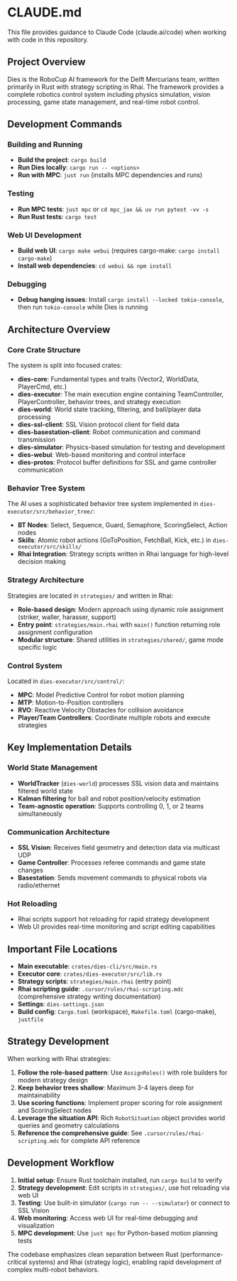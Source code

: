 # CLAUDE.md

This file provides guidance to Claude Code (claude.ai/code) when working with code in this repository.

## Project Overview

Dies is the RoboCup AI framework for the Delft Mercurians team, written primarily in Rust with strategy scripting in Rhai. The framework provides a complete robotics control system including physics simulation, vision processing, game state management, and real-time robot control.

## Development Commands

### Building and Running
- **Build the project**: `cargo build`
- **Run Dies locally**: `cargo run -- <options>`
- **Run with MPC**: `just run` (installs MPC dependencies and runs)

### Testing
- **Run MPC tests**: `just mpc` or `cd mpc_jax && uv run pytest -vv -s`
- **Run Rust tests**: `cargo test`

### Web UI Development
- **Build web UI**: `cargo make webui` (requires cargo-make: `cargo install cargo-make`)
- **Install web dependencies**: `cd webui && npm install`

### Debugging
- **Debug hanging issues**: Install `cargo install --locked tokio-console`, then run `tokio-console` while Dies is running

## Architecture Overview

### Core Crate Structure
The system is split into focused crates:

- **dies-core**: Fundamental types and traits (Vector2, WorldData, PlayerCmd, etc.)
- **dies-executor**: The main execution engine containing TeamController, PlayerController, behavior trees, and strategy execution
- **dies-world**: World state tracking, filtering, and ball/player data processing
- **dies-ssl-client**: SSL Vision protocol client for field data
- **dies-basestation-client**: Robot communication and command transmission
- **dies-simulator**: Physics-based simulation for testing and development
- **dies-webui**: Web-based monitoring and control interface
- **dies-protos**: Protocol buffer definitions for SSL and game controller communication

### Behavior Tree System
The AI uses a sophisticated behavior tree system implemented in `dies-executor/src/behavior_tree/`:

- **BT Nodes**: Select, Sequence, Guard, Semaphore, ScoringSelect, Action nodes
- **Skills**: Atomic robot actions (GoToPosition, FetchBall, Kick, etc.) in `dies-executor/src/skills/`
- **Rhai Integration**: Strategy scripts written in Rhai language for high-level decision making

### Strategy Architecture
Strategies are located in `strategies/` and written in Rhai:

- **Role-based design**: Modern approach using dynamic role assignment (striker, waller, harasser, support)
- **Entry point**: `strategies/main.rhai` with `main()` function returning role assignment configuration
- **Modular structure**: Shared utilities in `strategies/shared/`, game mode specific logic

### Control System
Located in `dies-executor/src/control/`:

- **MPC**: Model Predictive Control for robot motion planning
- **MTP**: Motion-to-Position controllers
- **RVO**: Reactive Velocity Obstacles for collision avoidance
- **Player/Team Controllers**: Coordinate multiple robots and execute strategies

## Key Implementation Details

### World State Management
- **WorldTracker** (`dies-world`) processes SSL vision data and maintains filtered world state
- **Kalman filtering** for ball and robot position/velocity estimation
- **Team-agnostic operation**: Supports controlling 0, 1, or 2 teams simultaneously

### Communication Architecture
- **SSL Vision**: Receives field geometry and detection data via multicast UDP
- **Game Controller**: Processes referee commands and game state changes  
- **Basestation**: Sends movement commands to physical robots via radio/ethernet

### Hot Reloading
- Rhai scripts support hot reloading for rapid strategy development
- Web UI provides real-time monitoring and script editing capabilities

## Important File Locations

- **Main executable**: `crates/dies-cli/src/main.rs`
- **Executor core**: `crates/dies-executor/src/lib.rs`
- **Strategy scripts**: `strategies/main.rhai` (entry point)
- **Rhai scripting guide**: `.cursor/rules/rhai-scripting.mdc` (comprehensive strategy writing documentation)
- **Settings**: `dies-settings.json`
- **Build config**: `Cargo.toml` (workspace), `Makefile.toml` (cargo-make), `justfile`

## Strategy Development

When working with Rhai strategies:

1. **Follow the role-based pattern**: Use `AssignRoles()` with role builders for modern strategy design
2. **Keep behavior trees shallow**: Maximum 3-4 layers deep for maintainability
3. **Use scoring functions**: Implement proper scoring for role assignment and ScoringSelect nodes
4. **Leverage the situation API**: Rich `RobotSituation` object provides world queries and geometry calculations
5. **Reference the comprehensive guide**: See `.cursor/rules/rhai-scripting.mdc` for complete API reference

## Development Workflow

1. **Initial setup**: Ensure Rust toolchain installed, run `cargo build` to verify
2. **Strategy development**: Edit scripts in `strategies/`, use hot reloading via web UI
3. **Testing**: Use built-in simulator (`cargo run -- --simulator`) or connect to SSL Vision
4. **Web monitoring**: Access web UI for real-time debugging and visualization
5. **MPC development**: Use `just mpc` for Python-based motion planning tests

The codebase emphasizes clean separation between Rust (performance-critical systems) and Rhai (strategy logic), enabling rapid development of complex multi-robot behaviors.